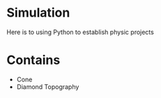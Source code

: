 # Simulation
Here is to using Python to establish physic projects 
# Contains
* Cone
* Diamond Topography
